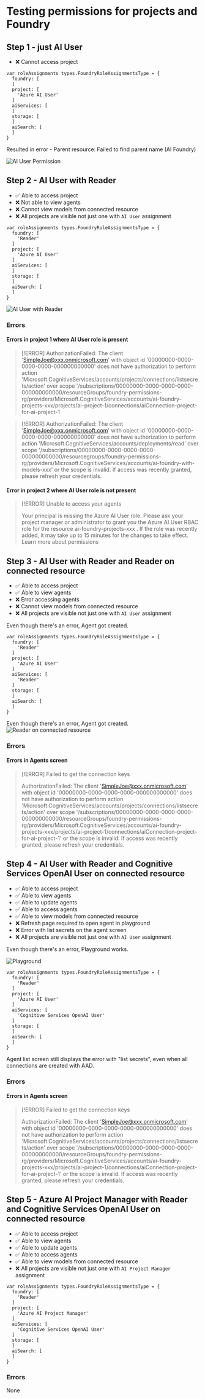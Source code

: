 # Testing permissions for projects and Foundry

## Step 1 - just AI User

- ❌ Cannot access project

```bicep
var roleAssignments types.FoundryRoleAssignmentsType = {
  foundry: [
  ]
  project: [
    'Azure AI User'
  ]
  aiServices: [
  ]
  storage: [
  ]
  aiSearch: [
  ]
}
```
Resulted in error - Parent resource: Failed to find parent name (AI Foundry)

![AI User Permission](step1-just-AI-User.png)

## Step 2 - AI User with Reader

- ✅ Able to access project
- ❌ Not able to view agents
- ❌ Cannot view models from connected resource
- ❌ All projects are visible not just one with `AI User` assignment

```bicep
var roleAssignments types.FoundryRoleAssignmentsType = {
  foundry: [
    'Reader'
  ]
  project: [
    'Azure AI User'
  ]
  aiServices: [
  ]
  storage: [
  ]
  aiSearch: [
  ]
}
```

![AI User with Reader](step2-AI-User-Reader.png)

### Errors

#### Errors in project 1 where AI User role is present

> [!ERROR]
> AuthorizationFailed: The client 'SimpleJoe@xxx.onmicrosoft.com' with object id '00000000-0000-0000-0000-000000000000' does not have authorization to perform action 'Microsoft.CognitiveServices/accounts/projects/connections/listsecrets/action' over scope '/subscriptions/00000000-0000-0000-0000-000000000000/resourceGroups/foundry-permissions-rg/providers/Microsoft.CognitiveServices/accounts/ai-foundry-projects-xxx/projects/ai-project-1/connections/aiConnection-project-for-ai-project-1

> [!ERROR]
> AuthorizationFailed: The client 'SimpleJoe@xxx.onmicrosoft.com' with object id '00000000-0000-0000-0000-000000000000' does not have authorization to perform action 'Microsoft.CognitiveServices/accounts/deployments/read' over scope '/subscriptions/00000000-0000-0000-0000-000000000000/resourcegroups/foundry-permissions-rg/providers/Microsoft.CognitiveServices/accounts/ai-foundry-with-models-xxx' or the scope is invalid. If access was recently granted, please refresh your credentials.

#### Error in project 2 where AI User role is not present

> [!ERROR] Unable to access your agents
>
> Your principal is missing the Azure AI User role. Please ask your project manager or administrator to grant you the Azure AI User RBAC role for the resource ai-foundry-projects-xxx . If the role was recently added, it may take up to 15 minutes for the changes to take effect. Learn more about permissions 


## Step 3 - AI User with Reader and Reader on connected resource

- ✅ Able to access project
- ✅ Able to view agents
- ❌ Error accessing agents
- ❌ Cannot view models from connected resource
- ❌ All projects are visible not just one with `AI User` assignment

Even though there's an error, Agent got created.

```bicep
var roleAssignments types.FoundryRoleAssignmentsType = {
  foundry: [
    'Reader'
  ]
  project: [
    'Azure AI User'
  ]
  aiServices: [
    'Reader'
  ]
  storage: [
  ]
  aiSearch: [
  ]
}
```

Even though there's an error, Agent got created.
![Reader on connected resource](step3-AI-User-Reader-Reader.png)

### Errors

#### Errors in Agents screen

> [!ERROR] Failed to get the connection keys
>
> AuthorizationFailed: The client 'SimpleJoe@xxx.onmicrosoft.com' with object id '00000000-0000-0000-0000-000000000000' does not have authorization to perform action 'Microsoft.CognitiveServices/accounts/projects/connections/listsecrets/action' over scope '/subscriptions/00000000-0000-0000-0000-000000000000/resourceGroups/foundry-permissions-rg/providers/Microsoft.CognitiveServices/accounts/ai-foundry-projects-xxx/projects/ai-project-1/connections/aiConnection-project-for-ai-project-1' or the scope is invalid. If access was recently granted, please refresh your credentials.

## Step 4 - AI User with Reader and Cognitive Services OpenAI User on connected resource

- ✅ Able to access project
- ✅ Able to view agents
- ✅ Able to update agents
- ✅ Able to access agents
- ✅ Able to view models from connected resource
- ❌ Refresh page required to open agent in playground
- ❌ Error with list secrets on the agent screen
- ❌ All projects are visible not just one with `AI User` assignment

Even though there's an error, Playground works.

![Playground](step4-playground-works.png)

```bicep
var roleAssignments types.FoundryRoleAssignmentsType = {
  foundry: [
    'Reader'
  ]
  project: [
    'Azure AI User'
  ]
  aiServices: [
    'Cognitive Services OpenAI User'
  ]
  storage: [
  ]
  aiSearch: [
  ]
}
```

Agent list screen still displays the error with "list secrets", even when all connections are created with AAD.

### Errors

#### Errors in Agents screen

> [!ERROR] Failed to get the connection keys
>
> AuthorizationFailed: The client 'SimpleJoe@xxx.onmicrosoft.com' with object id '00000000-0000-0000-0000-000000000000' does not have authorization to perform action 'Microsoft.CognitiveServices/accounts/projects/connections/listsecrets/action' over scope '/subscriptions/00000000-0000-0000-0000-000000000000/resourceGroups/foundry-permissions-rg/providers/Microsoft.CognitiveServices/accounts/ai-foundry-projects-xxx/projects/ai-project-1/connections/aiConnection-project-for-ai-project-1' or the scope is invalid. If access was recently granted, please refresh your credentials.

## Step 5 - Azure AI Project Manager with Reader and Cognitive Services OpenAI User on connected resource

- ✅ Able to access project
- ✅ Able to view agents
- ✅ Able to update agents
- ✅ Able to access agents
- ✅ Able to view models from connected resource
- ❌ All projects are visible not just one with `AI Project Manager` assignment


```bicep
var roleAssignments types.FoundryRoleAssignmentsType = {
  foundry: [
    'Reader'
  ]
  project: [
    'Azure AI Project Manager'
  ]
  aiServices: [
    'Cognitive Services OpenAI User'
  ]
  storage: [
  ]
  aiSearch: [
  ]
}
```


### Errors

None